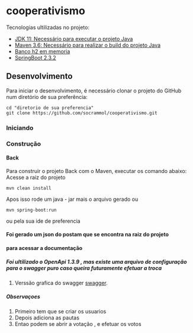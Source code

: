 # cooperativismo
Tecnologias ultilizadas no projeto:
- [JDK 11: Necessário para executar o projeto Java](https://www.oracle.com/br/java/technologies/javase/javase-jdk11-downloads.html)
- [Maven 3.6: Necessário para realizar o build do projeto Java](http://mirror.nbtelecom.com.br/apache/maven/maven-3/3.6.3/binaries/apache-maven-3.6.3-bin.zip)
- [Banco h2 em memoria ](https://www.h2database.com/html/main.html)
- [SpringBoot 2.3.2](https://spring.io/projects/spring-boot)
## Desenvolvimento

Para iniciar o desenvolvimento, é necessário clonar o projeto do GitHub num diretório de sua preferência:

```shell
cd "diretorio de sua preferencia"
git clone https://github.com/socrammol/cooperativismo.git
```
### Iniciando
### Construção
#### Back
Para construir o projeto Back com o Maven, executar os comando abaixo:
Acesse a raiz do projeto
```shell
mvn clean install
```
Apos isso rode um java - jar mais o arquivo gerado
ou
```shell
mvn spring-boot:run
```
ou pela sua ide de preferencia
#### Foi gerado um json do postam que se encontra na raiz do projeto
#### para acessar a documentação
##### Foi ultilizado o OpenApi 1.3.9 , mas existe uma arquivo de configuração para o swagger puro caso queira futuramente efetuar a troca
1. Verssão grafica do swagger [swagger](http://localhost:8080/swagger-ui/index.html?configUrl=/v3/api-docs/swagger-config).
##### Observaçoes
1. Primeiro tem que se criar os usuarios
2. Depois adiciona as pautas
3. Entao podem se abrir a votação , e efetuar os votos 

